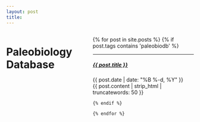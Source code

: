```yaml
---
layout: post
title: 
---
```




<div class="twelve columns"> 
 <h1 class="content-listing-header sans">Paleobiology Database</h1>
  
  <ul class="content">
    {% for post in site.posts %}
    {% if post.tags contains 'paleobiodb' %}
        <hr class="slender">
        <a href="{{ post.url }}"><h5 class="contrast">{{ post.title }}</h5></a>
        <span class="smaller">{{ post.date | date: "%B %-d, %Y" }}</span>  <br/>
   {{ post.content | strip_html | truncatewords: 50 }}
    
    {% endif %}

    {% endfor %}
  </ul></div>


